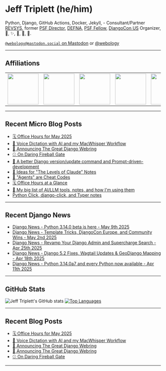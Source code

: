 # Jeff Triplett (he/him)

Python, Django, GitHub Actions, Docker, Jekyll,  - Consultant/Partner [REVSYS][], former [PSF Director][], [DEFNA][], [PSF Fellow][], [DjangoCon US][] Organizer, 🏀, ✨, 💪, 🏃, 🤖.

<a href="https://mastodon.social/@webology" rel="me">`@webology@mastodon.social` on Mastodon</a> or <a href="https://twitter.com/webology">@webology</a>

<hr>

## Affiliations

<table border="0">
<tr>
<td><a href="https://github.com/revsys/"><img src="https://avatars.githubusercontent.com/u/308096?s=200&v=4" width="100px"></a></td>
<td><a href="https://github.com/psf/"><img src="https://avatars.githubusercontent.com/u/50630501?s=200&v=4" width="100px"></a></td>
<td><a href="https://github.com/djangocon/"><img src="https://avatars.githubusercontent.com/u/2891658?s=400&&v=4" width="100px"></a></td>
<td><a href="https://github.com/defna/"><img src="https://avatars.githubusercontent.com/u/13454395?s=200&v=4" width="100px"></a></td>
<td><a href="https://github.com/djangopackages/"><img src="https://avatars.githubusercontent.com/u/27385825?s=200&v=4" width="100px"></a></td>
</tr>
</table>

<hr>

## Recent Micro Blog Posts

<!--START_SECTION:micro-posts-->
* [🗓️ Office Hours for May 2025](https:&#x2F;&#x2F;micro.webology.dev&#x2F;2025&#x2F;05&#x2F;08&#x2F;office-hours-for-may&#x2F;)
* [🤖 Voice Dictation with AI and my MacWhisper Workflow](https:&#x2F;&#x2F;micro.webology.dev&#x2F;2025&#x2F;04&#x2F;30&#x2F;voice-dictation-with-ai-and&#x2F;)
* [💍 Announcing The Great Django Webring](https:&#x2F;&#x2F;micro.webology.dev&#x2F;2025&#x2F;04&#x2F;18&#x2F;announcing-the-great-django-webring&#x2F;)
* [⚾ On Daring Fireball Gate](https:&#x2F;&#x2F;micro.webology.dev&#x2F;2025&#x2F;03&#x2F;27&#x2F;on-daring-fireball-gate&#x2F;)
* [🤖 A better Django version&#x2F;update command and Prompt-driven-development](https:&#x2F;&#x2F;micro.webology.dev&#x2F;2025&#x2F;03&#x2F;26&#x2F;a-better-django-versionupdate-command&#x2F;)
* [🤖 Ideas for &quot;The Levels of Claude&quot; Notes](https:&#x2F;&#x2F;micro.webology.dev&#x2F;2025&#x2F;03&#x2F;05&#x2F;ideas-for-the-levels-of&#x2F;)
* [🤖 &quot;Agents&quot; are Cheat Codes](https:&#x2F;&#x2F;micro.webology.dev&#x2F;2025&#x2F;03&#x2F;02&#x2F;agents-are-cheat-codes&#x2F;)
* [🗓️ Office Hours at a Glance](https:&#x2F;&#x2F;micro.webology.dev&#x2F;2025&#x2F;02&#x2F;19&#x2F;office-hours-at-a-glance&#x2F;)
* [🤖 My big list of AI&#x2F;LLM tools, notes, and how I&#39;m using them](https:&#x2F;&#x2F;micro.webology.dev&#x2F;2025&#x2F;01&#x2F;29&#x2F;my-big-list-of-aillm&#x2F;)
* [Python Click, django-click, and Typer notes](https:&#x2F;&#x2F;micro.webology.dev&#x2F;2025&#x2F;01&#x2F;22&#x2F;python-click-djangoclick-and-typer&#x2F;)
<!--END_SECTION:micro-posts-->

<hr>

## Recent Django News

<!--START_SECTION:news-->
* [Django News - Python 3.14.0 beta is here - May 9th 2025](https:&#x2F;&#x2F;django-news.com&#x2F;issues&#x2F;284)
* [Django News - Template Tricks, DjangoCon Europe, and Community Wins - May 2nd 2025](https:&#x2F;&#x2F;django-news.com&#x2F;issues&#x2F;283)
* [Django News - Revamp Your Django Admin and Supercharge Search - Apr 25th 2025](https:&#x2F;&#x2F;django-news.com&#x2F;issues&#x2F;282)
* [Django News - Django 5.2 Fixes, Wagtail Updates &amp; GeoDjango Mapping​ - Apr 18th 2025](https:&#x2F;&#x2F;django-news.com&#x2F;issues&#x2F;281)
* [Django News - Python 3.14.0a7 and every Python now available - Apr 11th 2025](https:&#x2F;&#x2F;django-news.com&#x2F;issues&#x2F;280)
<!--END_SECTION:news-->

<hr>

## GitHub Stats

![Jeff Triplett's GitHub stats](https://github-readme-stats.vercel.app/api?username=jefftriplett&show_icons=&private_count=true&theme=dracula)  [![Top Languages](https://github-readme-stats.vercel.app/api/top-langs/?username=jefftriplett&layout=compact&theme=dracula)]()

<hr>

## Recent Blog Posts

<!--START_SECTION:posts-->
* [🗓️ Office Hours for May 2025](https:&#x2F;&#x2F;jefftriplett.com&#x2F;2025&#x2F;office-hours-for-may-2025&#x2F;)
* [🤖 Voice Dictation with AI and my MacWhisper Workflow](https:&#x2F;&#x2F;jefftriplett.com&#x2F;2025&#x2F;voice-dictation-with-ai-and-my-macwhisper-workflow&#x2F;)
* [💍 Announcing The Great Django Webring](https:&#x2F;&#x2F;jefftriplett.com&#x2F;2025&#x2F;announcing-the-great-django-webring&#x2F;)
* [💍 Announcing The Great Django Webring](https:&#x2F;&#x2F;jefftriplett.com&#x2F;2025&#x2F;announcing-the-great-django-webring&#x2F;)
* [⚾ On Daring Fireball Gate](https:&#x2F;&#x2F;jefftriplett.com&#x2F;2025&#x2F;on-daring-fireball-gate&#x2F;)
<!--END_SECTION:posts-->

<hr>

[DEFNA]: https://www.defna.org/
[DjangoCon US]: http://djangocon.us/
[PSF Director]: https://www.python.org/psf/members/#board-of-directors
[REVSYS]: https://www.revsys.com/
[PSF Fellow]: https://www.python.org/psf/fellows/
